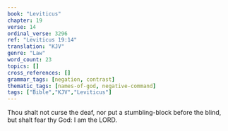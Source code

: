 ```yaml
---
book: "Leviticus"
chapter: 19
verse: 14
ordinal_verse: 3296
ref: "Leviticus 19:14"
translation: "KJV"
genre: "Law"
word_count: 23
topics: []
cross_references: []
grammar_tags: [negation, contrast]
thematic_tags: [names-of-god, negative-command]
tags: ["Bible","KJV","Leviticus"]
---
```

Thou shalt not curse the deaf, nor put a stumbling-block before the blind, but shalt fear thy God: I am the LORD.

